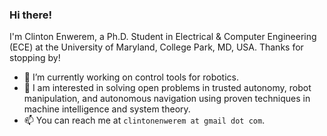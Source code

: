 ### Hi there!

I'm Clinton Enwerem, a Ph.D. Student in Electrical & Computer Engineering (ECE) at the University of Maryland, College Park, MD, USA. Thanks for stopping by!

<!--
**coenwerem/coenwerem** is a ✨ _special_ ✨ repository because its `README.md` (this file) appears on your GitHub profile.

Here are some ideas to get you started:
-->
- 🔭 I’m currently working on control tools for robotics.
- 🥼 I am interested in solving open problems in trusted autonomy, robot manipulation, and autonomous navigation using proven techniques in machine intelligence and system theory. 
- 📫 You can reach me at `clintonenwerem at gmail dot com`.

